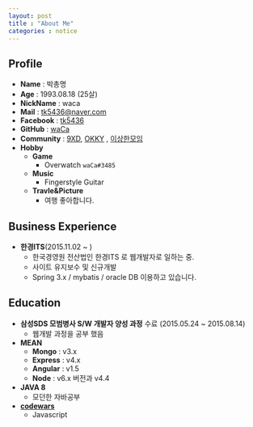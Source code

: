 ```yaml
---
layout: post
title : "About Me"
categories : notice
---
```


## Profile

*   **Name** : 박총명
*   **Age** : 1993.08.18 (25살)
*   **NickName** : waca
*   **Mail** : tk5436@naver.com
*   **Facebook** : [tk5436](https://facebook.com/tk5436)
*   **GitHub** : [waCa](https://github.com/wacav)
*   **Community** : [9XD](https://www.facebook.com/groups/1565641083693087/), [OKKY](http://okky.kr) , [이상한모임](https://blog.weirdx.io/about)
*   **Hobby**
    *   **Game**
        *   Overwatch `waCa#3485`
    *   **Music**
        *   Fingerstyle Guitar
    *   **Travle&Picture**
        *   여행 좋아합니다.

## Business Experience

*   **한경ITS**(2015.11.02 ~ )
    *   한국경영원 전산법인 한경ITS 로 웹개발자로 일하는 중.
    *   사이트 유지보수 및 신규개발
    *   Spring 3.x / mybatis / oracle DB 이용하고 있습니다.

## Education

*   **삼성SDS 모범병사 S/W 개발자 양성 과정** 수료 (2015.05.24 ~ 2015.08.14)
    *   웹개발 과정을 공부 했음
*   **MEAN**
    *   **Mongo** : v3.x
    *   **Express** : v4.x
    *   **Angular** : v1.5
    *   **Node** : v6.x 버전과 v4.4
*   **JAVA 8**
    *   모던한 자바공부
*   [**codewars**](http://www.codewars.com/)
    *   Javascript

